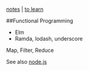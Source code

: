[notes](notes.md) | [to learn](toLearn.md)

##Functional Programming
- Elm
- Ramda, lodash, underscore

Map, Filter, Reduce

See also [node.js](node.md)
